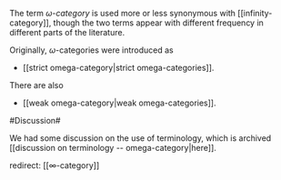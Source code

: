 
The term _$\omega$-category_ is used more or less synonymous with [[infinity-category]], though the two terms appear with different frequency in different parts of the literature.

Originally, $\omega$-categories were introduced as

* [[strict omega-category|strict omega-categories]].

There are also 

* [[weak omega-category|weak omega-categories]].


#Discussion#

We had some discussion on the use of terminology, which 
is archived [[discussion on terminology -- omega-category|here]].

redirect: [[∞-category]]
